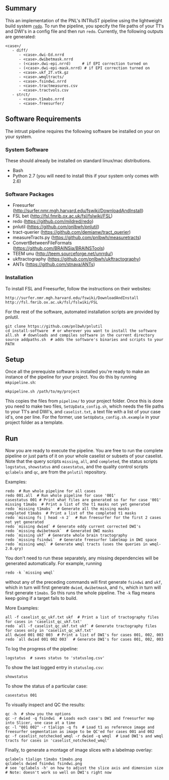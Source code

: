 ## Summary

This an implementation of the PNL's INTRuST pipeline using the lightweight
build system [`redo`](https://github.com/mildred/redo).  To run the pipeline,
you specify the file paths of your T1's and DWI's in a config file and then run
`redo`.  Currently, the following outputs are generated:

```
<case>/
   - diff/
      - <case>.dwi-Ed.nrrd
      - <case>.dwibetmask.nrrd
      - (<case>.dwi-epi.nrrd)     # if EPI correction turned on
      - (<case>.dwi-epi-mask.nrrd) # if EPI correction turned on
      - <case>.ukf_2T.vtk.gz
      - <case>.wmqltracts/
      - <case>.fsindwi.nrrd
      - <case>.tractmeasures.csv
      - <case>.tractvols.csv
   - strct/
      - <case>.t1mabs.nrrd
      - <case>.freesurfer/
```

## Software Requirements

The intrust pipeline requires the following software be installed on your on
your system.

### System Software 

These should already be installed on standard linux/mac distributions. 

* Bash
* Python 2.7 (you will need to install this if your system only comes with 2.6)

### Software Packages
* Freesurfer (http://surfer.nmr.mgh.harvard.edu/fswiki/DownloadAndInstall)
* FSL bet (http://fsl.fmrib.ox.ac.uk/fsl/fslwiki/FSL)
* redo (https://github.com/mildred/redo)
* pnlutil (https://github.com/pnlbwh/pnlutil)
* tract-querier (https://github.com/demianw/tract_querier)
* measureTracts.py (https://github.com/pnlbwh/measuretracts)
* ConvertBetweenFileFormats (https://github.com/BRAINSia/BRAINSTools)
* TEEM unu (http://teem.sourceforge.net/unrrdu/)
* ukftractography (https://github.com/pnlbwh/ukftractography)
* ANTs (https://github.com/stnava/ANTs)


### Installation

To install FSL and Freesurfer, follow the instructions on their websites:

    http://surfer.nmr.mgh.harvard.edu/fswiki/DownloadAndInstall
    http://fsl.fmrib.ox.ac.uk/fsl/fslwiki/FSL

For the rest of the software, automated installation scripts are provided 
by pnlutil.

    git clone https://github.com/pnlbwh/pnlutil
    cd install-software  # or wherever you want to install the software
    all.sh  # downloads and compiles software in the current directory
    source addpaths.sh  # adds the software's binaries and scripts to your PATH


## Setup

Once all the prerequiste software is installed you're ready to make an instance
of the pipeline for your project.  You do this by running `mkpipeline.sh`:

    mkpipeline.sh /path/to/my/project

This copies the files from `pipeline/` to your project folder.  Once this is
done you need to make two files, `SetUpData_config.sh`, which needs the file
paths to your T1's and DWI's, and `caselist.txt`, a text file with a list of
your case id's, one per line.  For the former, use
`SetUpData_config.sh.example` in your project folder as a template.

## Run

Now you are ready to execute the pipeline.  You are free to run the complete
pipeline or just parts of it on your whole caselist or subsets of your
caselist.  Note that the query scripts `missing`, `all`, and `completed`, the
status scripts `logstatus`, `showstatus` and `casestatus`, and the quality
control scripts `qclabels` and `qc`, are from the `pnlutil` repository. 

Examples:

    redo  # Run whole pipeline for all cases
    redo 001.all  # Run whole pipeline for case '001'
    casestatus 001 # Print what files are generated so far for case '001'
    missing t1mabs  # Print a list of the t1 masks not yet generated
    redo `missing t1mabs`  # Generate all the missing masks
    completed t1mabs  # Print a list of the completed t1 masks
    redo `missing fs | head -n 2`  # Run freesurfer for the first 2 cases not yet generated
    redo `missing dwied` # Generate eddy current corrected DWI's
    redo `missing dwibetmask`  # Generated DWI masks
    redo `missing ukf` # Generate whole brain tractography 
    redo `missing fsindwi`  # Generate freesurfer labelmap in DWI space
    redo `missing wmql` # Generate wmql tracts (uses the queries in wmql-2.0.qry)

You don't need to run these separately, any missing dependencies will be
generated automatically.  For example, running 

    redo -k `missing wmql` 

without any of the preceding commands will first generate `fsindwi` and `ukf`,
which in turn will first generate `dwied`, `dwibetmask`, and `fs`, which in
turn will first generate `t1mabs`.  So this runs the whole pipeline.  The
`-k` flag means keep going if a target fails to build.

More Examples:

    all -f caselist_qc_ukf.txt ukf  # Print a list of tractography files for cases in 'caselist_qc_ukf.txt'
    redo `all -f caselist_qc_ukf.txt ukf` # Generate tractography files for cases only in 'caselist_qc_ukf.txt'
    all dwied 001 002 003  # Print a list of DWI's for cases 001, 002, 003
    redo `all dwied 001 002 003`  # Generate DWI's for cases 001, 002, 003

To log the progress of the pipeline:

    logstatus  # saves status to 'statuslog.csv'

To show the last logged entry in `statuslog.csv`:

    showstatus

To show the status of a particular case:

    casestatus 001

To visually inspect and QC the results:

    qc -h  # show you the options
    qc -r dwied -q fsindwi  # Loads each case's DWI and freesurfer map into Slicer, one case at a time
    qc -l "001 002" -r t1align -q fs  # Load t1 as reference image and freesurfer segmentation as image to be QC'ed for cases 001 and 002
    qc -f caselist_notchecked_wmql -r dwied -q wmql  # Load DWI's and wmql tracts for cases in 'caselist_notchecked_wmql'

Finally, to generate a montage of image slices with a labelmap overlay:

    qclabels t1align t1mabs t1mabs.png
    qclabels dwied fsindwi fsindwi.png
    # see 'qclabels -h' on how to adjust the slice axis and dimension size
    # Note: doesn't work so well on DWI's right now
